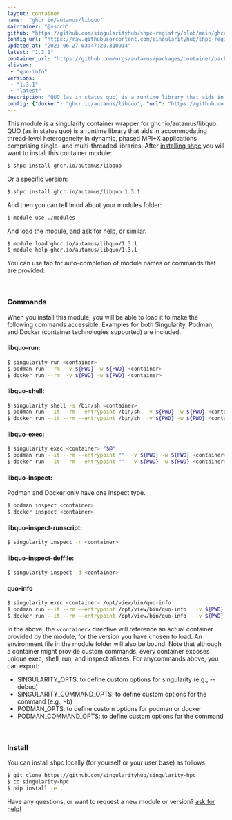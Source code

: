 ```yaml
---
layout: container
name:  "ghcr.io/autamus/libquo"
maintainer: "@vsoch"
github: "https://github.com/singularityhub/shpc-registry/blob/main/ghcr.io/autamus/libquo/container.yaml"
config_url: "https://raw.githubusercontent.com/singularityhub/shpc-registry/main/ghcr.io/autamus/libquo/container.yaml"
updated_at: "2023-06-27 03:47:20.310914"
latest: "1.3.1"
container_url: "https://github.com/orgs/autamus/packages/container/package/libquo"
aliases:
 - "quo-info"
versions:
 - "1.3.1"
 - "latest"
description: "QUO (as in status quo) is a runtime library that aids in accommodating thread-level heterogeneity in dynamic, phased MPI+X applications comprising single- and multi-threaded libraries."
config: {"docker": "ghcr.io/autamus/libquo", "url": "https://github.com/orgs/autamus/packages/container/package/libquo", "maintainer": "@vsoch", "description": "QUO (as in status quo) is a runtime library that aids in accommodating thread-level heterogeneity in dynamic, phased MPI+X applications comprising single- and multi-threaded libraries.", "latest": {"1.3.1": "sha256:b1271a2bc7ba00ed611ae722c97aeff4f7af4399f8d5f04a5d0da4745e04a0b2"}, "tags": {"1.3.1": "sha256:b1271a2bc7ba00ed611ae722c97aeff4f7af4399f8d5f04a5d0da4745e04a0b2", "latest": "sha256:b1271a2bc7ba00ed611ae722c97aeff4f7af4399f8d5f04a5d0da4745e04a0b2"}, "aliases": {"quo-info": "/opt/view/bin/quo-info"}}
---
```


This module is a singularity container wrapper for ghcr.io/autamus/libquo.
QUO (as in status quo) is a runtime library that aids in accommodating thread-level heterogeneity in dynamic, phased MPI+X applications comprising single- and multi-threaded libraries.
After [installing shpc](#install) you will want to install this container module:


```bash
$ shpc install ghcr.io/autamus/libquo
```

Or a specific version:

```bash
$ shpc install ghcr.io/autamus/libquo:1.3.1
```

And then you can tell lmod about your modules folder:

```bash
$ module use ./modules
```

And load the module, and ask for help, or similar.

```bash
$ module load ghcr.io/autamus/libquo/1.3.1
$ module help ghcr.io/autamus/libquo/1.3.1
```

You can use tab for auto-completion of module names or commands that are provided.

<br>

### Commands

When you install this module, you will be able to load it to make the following commands accessible.
Examples for both Singularity, Podman, and Docker (container technologies supported) are included.

#### libquo-run:

```bash
$ singularity run <container>
$ podman run --rm  -v ${PWD} -w ${PWD} <container>
$ docker run --rm  -v ${PWD} -w ${PWD} <container>
```

#### libquo-shell:

```bash
$ singularity shell -s /bin/sh <container>
$ podman run --it --rm --entrypoint /bin/sh  -v ${PWD} -w ${PWD} <container>
$ docker run --it --rm --entrypoint /bin/sh  -v ${PWD} -w ${PWD} <container>
```

#### libquo-exec:

```bash
$ singularity exec <container> "$@"
$ podman run --it --rm --entrypoint ""  -v ${PWD} -w ${PWD} <container> "$@"
$ docker run --it --rm --entrypoint ""  -v ${PWD} -w ${PWD} <container> "$@"
```

#### libquo-inspect:

Podman and Docker only have one inspect type.

```bash
$ podman inspect <container>
$ docker inspect <container>
```

#### libquo-inspect-runscript:

```bash
$ singularity inspect -r <container>
```

#### libquo-inspect-deffile:

```bash
$ singularity inspect -d <container>
```


#### quo-info

```bash
$ singularity exec <container> /opt/view/bin/quo-info
$ podman run --it --rm --entrypoint /opt/view/bin/quo-info   -v ${PWD} -w ${PWD} <container> -c " $@"
$ docker run --it --rm --entrypoint /opt/view/bin/quo-info   -v ${PWD} -w ${PWD} <container> -c " $@"
```



In the above, the `<container>` directive will reference an actual container provided
by the module, for the version you have chosen to load. An environment file in the
module folder will also be bound. Note that although a container
might provide custom commands, every container exposes unique exec, shell, run, and
inspect aliases. For anycommands above, you can export:

 - SINGULARITY_OPTS: to define custom options for singularity (e.g., --debug)
 - SINGULARITY_COMMAND_OPTS: to define custom options for the command (e.g., -b)
 - PODMAN_OPTS: to define custom options for podman or docker
 - PODMAN_COMMAND_OPTS: to define custom options for the command

<br>

### Install

You can install shpc locally (for yourself or your user base) as follows:

```bash
$ git clone https://github.com/singularityhub/singularity-hpc
$ cd singularity-hpc
$ pip install -e .
```

Have any questions, or want to request a new module or version? [ask for help!](https://github.com/singularityhub/singularity-hpc/issues)